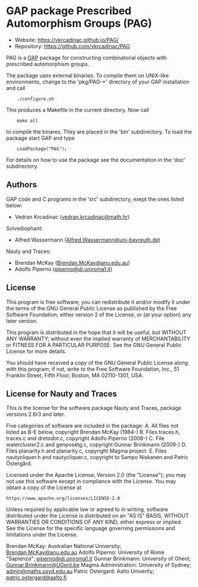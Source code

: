 # GAP package Prescribed Automorphism Groups (PAG)

* Website: https://vkrcadinac.github.io/PAG/
* Repository: https://github.com/vkrcadinac/PAG

PAG is a [GAP](https://www.gap-system.org) package for constructing 
combinatorial objects with prescribed automorphism groups.

The package uses external binaries. To compile them on UNIX-like
environments, change to the 'pkg/PAG-*' directory of your GAP 
installation and call

        ./configure.sh 

This produces a Makefile in the current directory. Now call

        make all

to compile the binares. They are placed in the 'bin' subdirectory.
To load the package start GAP and type

        LoadPackage("PAG");

For details on how to use the package see the documentation in the
'doc' subdirectory. 


## Authors

GAP code and C programs in the 'src' subdirectory, exept the ones 
listed below:
* Vedran Krcadinac (vedran.krcadinac@math.hr)

Solvediophant:
* Alfred Wassermann (Alfred.Wassermann@uni-bayreuth.de)

Nauty and Traces:
* Brendan McKay (Brendan.McKay@anu.edu.au)
* Adolfo Piperno (piperno@di.uniroma1.it)


## License

This program is free software; you can redistribute it and/or
modify it under the terms of the GNU General Public License
as published by the Free Software Foundation; either version 2
of the License, or (at your option) any later version.

This program is distributed in the hope that it will be useful,
but WITHOUT ANY WARRANTY; without even the implied warranty of
MERCHANTABILITY or FITNESS FOR A PARTICULAR PURPOSE.  See the
GNU General Public License for more details.

You should have received a copy of the GNU General Public License
along with this program; if not, write to the Free Software
Foundation, Inc., 51 Franklin Street, Fifth Floor, Boston, MA  02110-1301, USA.

## License for Nauty and Traces

This is the license for the software package Nauty and
Traces, package versions 2.6r3 and later.

Five categories of software are included in the package:
A. All files not listed as B-E below, copyright Brendan McKay (1984-)
B. Files traces.h, traces.c and dretodot.c, copyright Adolfo Piperno (2008-)
C. File watercluster2.c and genposetg.c, copyright Gunnar Brinkmann (2009-)
D. Files planarity.h and planarity.c, copyright Magma project.
E. Files nautycliquer.h and nautycliquer.c, copyright to Sampo
   Niskanen and Patric Östergård.

Licensed under the Apache License, Version 2.0 (the "License");
you may not use this software except in compliance with the License.
You may obtain a copy of the License at

    https://www.apache.org/licenses/LICENSE-2.0

Unless required by applicable law or agreed to in writing, software
distributed under the License is distributed on an "AS IS" BASIS,
WITHOUT WARRANTIES OR CONDITIONS OF ANY KIND, either express or implied.
See the License for the specific language governing permissions and
limitations under the License.

Brendan McKay: Australian National University; Brendan.McKay@anu.edu.au
Adolfo Piperno: University of Rome "Sapienza"; piperno@di.uniroma1.it
Gunnar Brinkmann: University of Ghent; Gunnar.Brinkmann@UGent.be
Magma Administration: University of Sydney; admin@maths.usyd.edu.au
Patric Ostergard: Aalto Univerity; patric.ostergard@aalto.fi

